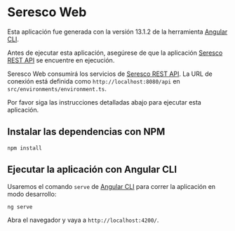 # Seresco Web

Esta aplicación fue generada con la versión 13.1.2 de la herramienta [Angular CLI](https://github.com/angular/angular-cli).

Antes de ejecutar esta aplicación, asegúrese de que la aplicación [Seresco REST API](https://github.com/AndreBedregal/seresco-api) se encuentre en ejecución.

Seresco Web consumirá los servicios de [Seresco REST API](https://github.com/AndreBedregal/seresco-api). La URL de conexión está definida como `http://localhost:8080/api` en `src/environments/environment.ts`.

Por favor siga las instrucciones detalladas abajo para ejecutar esta aplicación.

## Instalar las dependencias con NPM

```shell
npm install
```

## Ejecutar la aplicación con Angular CLI

Usaremos el comando `serve` de [Angular CLI](https://github.com/angular/angular-cli) para correr la aplicación en modo desarrollo:

```shell
ng serve
```

Abra el navegador y vaya a `http://localhost:4200/`.